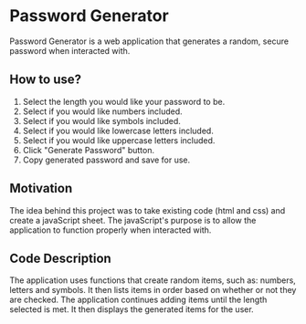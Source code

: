 # Password Generator

Password Generator is a web application that generates a random, secure password when interacted with.

## How to use?

1. Select the length you would like your password to be.
2. Select if you would like numbers included.
3. Select if you would like symbols included.
4. Select if you would like lowercase letters included.
5. Select if you would like uppercase letters included.
6. Click "Generate Password" button.
7. Copy generated password and save for use.

## Motivation

The idea behind this project was to take existing code (html and css) and create a javaScript sheet. The javaScript's purpose is to allow the application to function properly when interacted with.

## Code Description

The application uses functions that create random items, such as: numbers, letters and symbols. It then lists items in order based on whether or not they are checked. The application continues adding items until the length selected is met. It then displays the generated items for the user.
